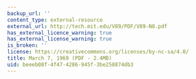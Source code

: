 ```yaml
---
backup_url: ''
content_type: external-resource
external_url: http://tech.mit.edu/V89/PDF/V89-N8.pdf
has_external_licence_warning: true
has_external_license_warning: true
is_broken: ''
license: https://creativecommons.org/licenses/by-nc-sa/4.0/
title: March 7, 1969 (PDF - 2.4MB)
uid: beeeb08f-4f47-4286-945f-3be258874db3
---
```

